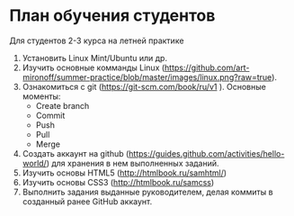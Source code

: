 # План обучения студентов
Для студентов 2-3 курса на летней практике

 1. Установить Linux Mint/Ubuntu или др. 
 2. Изучить основные комманды Linux (https://github.com/art-mironoff/summer-practice/blob/master/images/linux.png?raw=true).
 3. Ознакомиться с git (https://git-scm.com/book/ru/v1 ). Основные моменты:
    - Create branch
    - Commit
    - Push
    - Pull
    - Merge
 4. Создать аккаунт на github (https://guides.github.com/activities/hello-world/) для  хранения в нем выполненных заданий.
 5. Изучить основы HTML5 (http://htmlbook.ru/samhtml/)
 6. Изучить основы CSS3 (http://htmlbook.ru/samcss)
 7. Выполнить задания выданные руководителем, делая коммиты в созданный ранее GitHub аккаунт.
